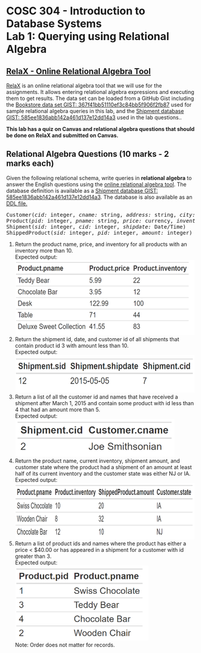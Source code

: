 # COSC 304 - Introduction to Database Systems<br>Lab 1: Querying using Relational Algebra

## [RelaX - Online Relational Algebra Tool](https://dbis-uibk.github.io/relax/)

[RelaX](https://dbis-uibk.github.io/relax/) is an online relational algebra tool that we will use for the assignments. It allows entering relational algebra expressions and executing them to get results. The data set can be loaded from a GitHub Gist including the [Bookstore data set GIST: 367f41bb51110ef3c84bb5f906f2fb87](https://gist.github.com/rlawrenc/367f41bb51110ef3c84bb5f906f2fb87) used for sample relational algebra queries in this lab, and the [Shipment database GIST: 585ee1836abb142a461d137e12dd14a3](https://gist.github.com/rlawrenc/585ee1836abb142a461d137e12dd14a3) used in the lab questions..

**This lab has a quiz on Canvas and relational algebra questions that should be done on RelaX and submitted on Canvas.**

## Relational Algebra Questions (10 marks - 2 marks each)

Given the following relational schema, write queries in **relational algebra** to answer the English questions using the <a href="http://dbis-uibk.github.io/relax/">online relational algebra tool</a>. The database definition is available as a [Shipment database GIST: 585ee1836abb142a461d137e12dd14a3](https://gist.github.com/rlawrenc/585ee1836abb142a461d137e12dd14a3). The database is also available as an <a href="Shipment.sql">DDL file.</a></p>

<pre>
Customer(<i>cid:</i> integer, <i>cname:</i> string, <i>address:</i> string, <i>city:</i> string, <i>state:</i> string)
Product(<i>pid:</i> integer, <i>pname:</i> string, <i>price:</i> currency, <i>inventory:</i> integer)
Shipment(<i>sid:</i> integer, <i>cid:</i> integer, <i>shipdate:</i> Date/Time)
ShippedProduct(<i>sid:</i> integer, <i>pid:</i> integer, <i>amount:</i> integer)
</pre>

<ol>
<li> Return the product name, price, and inventory for all products with an inventory more than 10. <br>Expected output:<br><img src="img/ra_q1.png" height="200"></li>

<li> Return the shipment id, date, and customer id of all shipments that contain product id 3 with amount less than 10. <br>Expected output:<br><img src="img/ra_q2.png" height="100"></li>

<li> Return a list of all the customer id and names that have received a shipment after March 1, 2015 and contain some product with id less than 4 that had an amount more than 5. <br>Expected output:<br><img src="img/ra_q3.png" height="100"></li>

<li> Return the product name, current inventory, shipment amount, and customer state where the product had a shipment of an amount at least half of its current inventory and the customer state was either NJ or IA.<br>Expected output:<br><img src="img/ra_q4.png" height="150"></li>

<li> Return a list of product ids and names where the product has either a price < $40.00 or has appeared in a shipment for a customer with id greater than 3.<br>Expected output:<br><img src="img/ra_q5.png" height="200"><br>Note: Order does not matter for records.</li>
</ol>

